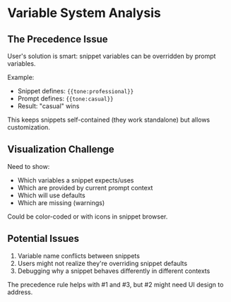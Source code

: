 # Variable System Analysis

## The Precedence Issue
User's solution is smart: snippet variables can be overridden by prompt variables.

Example:
- Snippet defines: `{{tone:professional}}`
- Prompt defines: `{{tone:casual}}`
- Result: "casual" wins

This keeps snippets self-contained (they work standalone) but allows customization.

## Visualization Challenge
Need to show:
- Which variables a snippet expects/uses
- Which are provided by current prompt context
- Which will use defaults
- Which are missing (warnings)

Could be color-coded or with icons in snippet browser.

## Potential Issues
1. Variable name conflicts between snippets
2. Users might not realize they're overriding snippet defaults
3. Debugging why a snippet behaves differently in different contexts

The precedence rule helps with #1 and #3, but #2 might need UI design to address.